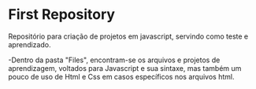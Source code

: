 # First Repository
Repositório para criação de projetos em javascript, servindo como teste e aprendizado.

-Dentro da pasta "Files", encontram-se os arquivos e projetos de aprendizagem, voltados para 
Javascript e sua sintaxe, mas também um pouco de uso de Html e Css em casos específicos nos arquivos html.

